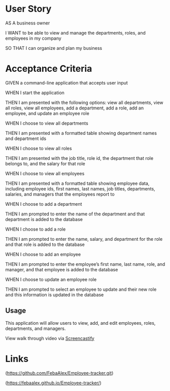 # User Story

AS A business owner

I WANT to be able to view and manage the departments, roles, and employees in my company

SO THAT I can organize and plan my business

# Acceptance Criteria

GIVEN a command-line application that accepts user input

WHEN I start the application

THEN I am presented with the following options: view all departments, view all roles, view all employees, add a department, add a role, add an employee, and update an employee role

WHEN I choose to view all departments

THEN I am presented with a formatted table showing department names and department ids

WHEN I choose to view all roles

THEN I am presented with the job title, role id, the department that role belongs to, and the salary for that role

WHEN I choose to view all employees

THEN I am presented with a formatted table showing employee data, including employee ids, first names, last names, job titles, departments, salaries, and managers that the employees report to

WHEN I choose to add a department

THEN I am prompted to enter the name of the department and that department is added to the database

WHEN I choose to add a role

THEN I am prompted to enter the name, salary, and department for the role and that role is added to the database

WHEN I choose to add an employee

THEN I am prompted to enter the employee’s first name, last name, role, and manager, and that employee is added to the database

WHEN I choose to update an employee role

THEN I am prompted to select an employee to update and their new role and this information is updated in the database

## Usage 
This application will allow users to view, add, and edit employees, roles, departments, and managers. 

View walk through video via [Screencastify](https://drive.google.com/file/d/1EZxRHzvoLcZ05NXtWYuhVnWjsJcH-9DU/view)

# Links

(https://github.com/FebaAlex/Employee-tracker.git)

(https://febaalex.github.io/Employee-tracker/)

